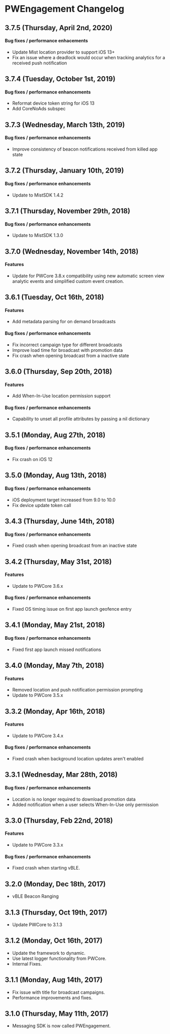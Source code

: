 # PWEngagement Changelog
## 3.7.5 (Thursday, April 2nd, 2020)
#### Bug fixes / performance enhacements
* Update Mist location provider to support iOS 13+
* Fix an issue where a deadlock would occur when tracking analytics for a received push notification

## 3.7.4 (Tuesday, October 1st, 2019)
#### Bug fixes / performance enhancements
* Reformat device token string for iOS 13
* Add CoreNoAds subspec

## 3.7.3 (Wednesday, March 13th, 2019)
#### Bug fixes / performance enhancements
* Improve consistency of beacon notifications received from killed app state

## 3.7.2 (Thursday, January 10th, 2019)
#### Bug fixes / performance enhancements
* Update to MistSDK 1.4.2

## 3.7.1 (Thursday, November 29th, 2018)
#### Bug fixes / performance enhancements
* Update to MistSDK 1.3.0

## 3.7.0 (Wednesday, November 14th, 2018)
#### Features
* Update for PWCore 3.8.x compatibility using new automatic screen view analytic events and simplified custom event creation.

## 3.6.1 (Tuesday, Oct 16th, 2018)
#### Features
* Add metadata parsing for on demand broadcasts

#### Bug fixes / performance enhancements
* Fix incorrect campaign type for different broadcasts
* Improve load time for broadcast with promotion data
* Fix crash when opening broadcast from a inactive state

## 3.6.0 (Thursday, Sep 20th, 2018)
#### Features
* Add When-In-Use location permission support

#### Bug fixes / performance enhancements
* Capability to unset all profile attributes by passing a nil dictionary

## 3.5.1 (Monday, Aug 27th, 2018)
#### Bug fixes / performance enhancements
* Fix crash on iOS 12

## 3.5.0 (Monday, Aug 13th, 2018)
#### Bug fixes / performance enhancements
* iOS deployment target increased from 9.0 to 10.0
* Fix device update token call

## 3.4.3 (Thursday, June 14th, 2018)
#### Bug fixes / performance enhancements
* Fixed crash when opening broadcast from an inactive state

## 3.4.2 (Thursday, May 31st, 2018)
#### Features
* Update to PWCore 3.6.x

#### Bug fixes / performance enhancements
* Fixed OS timing issue on first app launch geofence entry

## 3.4.1 (Monday, May 21st, 2018)
#### Bug fixes / performance enhancements
* Fixed first app launch missed notifications

## 3.4.0 (Monday, May 7th, 2018)
#### Features
* Removed location and push notification permission prompting
* Update to PWCore 3.5.x

## 3.3.2 (Monday, Apr 16th, 2018)
#### Features
* Update to PWCore 3.4.x

#### Bug fixes / performance enhancements
* Fixed crash when background location updates aren't enabled

## 3.3.1 (Wednesday, Mar 28th, 2018)
#### Bug fixes / performance enhancements
* Location is no longer required to download promotion data
* Added notification when a user selects When-In-Use only permission

## 3.3.0 (Thursday, Feb 22nd, 2018)
#### Features
* Update to PWCore 3.3.x

#### Bug fixes / performance enhancements
* Fixed crash when starting vBLE.

## 3.2.0 (Monday, Dec 18th, 2017)
* vBLE Beacon Ranging

## 3.1.3 (Thursday, Oct 19th, 2017)
* Update PWCore to 3.1.3

## 3.1.2 (Monday, Oct 16th, 2017)
* Update the framework to dynamic.
* Use latest logger functionality from PWCore.
* Internal Fixes.

## 3.1.1 (Monday, Aug 14th, 2017)
* Fix issue with title for broadcast campaigns.
* Performance improvements and fixes.

## 3.1.0 (Thursday, May 11th, 2017)
* Messaging SDK is now called PWEngagement.
